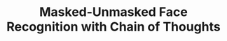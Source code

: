---
title: "Masked-Unmasked Face Recognition with Chain of Thoughts"
collection: portfolio
excerpt: "This project aimed to develop a robust face recognition system for occluded faces. My contributions included designing the core adaptive feature selection module and implementing the data preprocessing pipeline."
header:
  teaser: "/images/face-recognition-teaser.png"
venue: "NUS Visual Computing Course Project — <b>Third Prize</b> (May 2024 – Jul. 2024)"
paperurl: "..." # 报告链接
codeurl: "..." # 代码链接
---